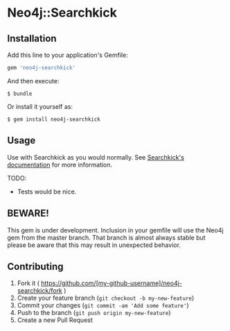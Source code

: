 # Neo4j::Searchkick

## Installation

Add this line to your application's Gemfile:

```ruby
gem 'neo4j-searchkick'
```

And then execute:

    $ bundle

Or install it yourself as:

    $ gem install neo4j-searchkick

## Usage

Use with Searchkick as you would normally. See [Searchkick's documentation](https://github.com/ankane/searchkick) for more information.

TODO:

* Tests would be nice.

## BEWARE!

This gem is under development. Inclusion in your gemfile will use the Neo4j gem from the master branch. That branch is almost always stable but please be aware that 
this may result in unexpected behavior.

## Contributing

1. Fork it ( https://github.com/[my-github-username]/neo4j-searchkick/fork )
2. Create your feature branch (`git checkout -b my-new-feature`)
3. Commit your changes (`git commit -am 'Add some feature'`)
4. Push to the branch (`git push origin my-new-feature`)
5. Create a new Pull Request
